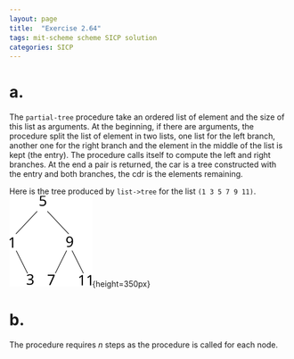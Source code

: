 ```yaml
---
layout: page
title:  "Exercise 2.64"
tags: mit-scheme scheme SICP solution
categories: SICP
---
```

# a.
The `partial-tree` procedure take an ordered list of element and the size of this list as arguments. At the beginning, if there are arguments, the procedure split the list of element in two lists, one list for the left branch, another one for the right branch and the element in the middle of the list is kept (the entry). The procedure calls itself to compute the left and right branches. At the end a pair is returned, the car is a tree constructed with the entry and both branches, the cdr is the elements remaining.

Here is the tree produced by `list->tree` for the list `(1 3 5 7 9 11)`.
![](/images/Ex2.64.svg){height=350px}

# b.
The procedure requires $n$ steps as the procedure is called for each node.
